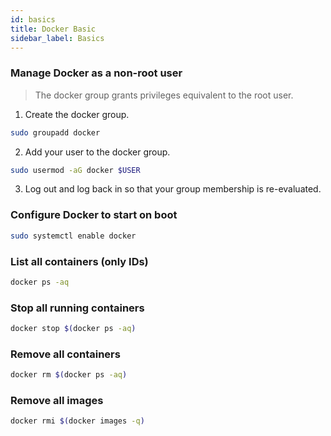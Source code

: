 ```yaml
---
id: basics
title: Docker Basic
sidebar_label: Basics
---
```


### Manage Docker as a non-root user

> The docker group grants privileges equivalent to the root user.

1. Create the docker group.

```bash
sudo groupadd docker
```

2. Add your user to the docker group.

```bash
sudo usermod -aG docker $USER
```

3. Log out and log back in so that your group membership is re-evaluated.



### Configure Docker to start on boot

```bash
sudo systemctl enable docker
```

### List all containers (only IDs)
```bash
docker ps -aq
```

### Stop all running containers
```bash
docker stop $(docker ps -aq)
```

### Remove all containers
```bash
docker rm $(docker ps -aq)
```

### Remove all images
```bash
docker rmi $(docker images -q)
```



